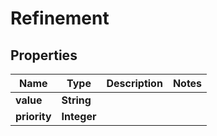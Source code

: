 

# Refinement


## Properties

| Name | Type | Description | Notes |
|------------ | ------------- | ------------- | -------------|
|**value** | **String** |  |  |
|**priority** | **Integer** |  |  |



